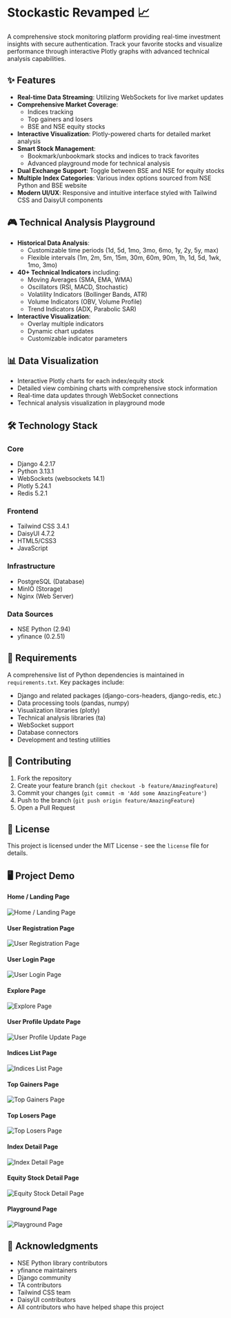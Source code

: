 # Stockastic Revamped 📈

A comprehensive stock monitoring platform providing real-time investment insights with secure authentication. Track your favorite stocks and visualize performance through interactive Plotly graphs with advanced technical analysis capabilities.

## ✨ Features

- **Real-time Data Streaming**: Utilizing WebSockets for live market updates
- **Comprehensive Market Coverage**:
  - Indices tracking
  - Top gainers and losers
  - BSE and NSE equity stocks
- **Interactive Visualization**: Plotly-powered charts for detailed market analysis
- **Smart Stock Management**:
  - Bookmark/unbookmark stocks and indices to track favorites
  - Advanced playground mode for technical analysis
- **Dual Exchange Support**: Toggle between BSE and NSE for equity stocks
- **Multiple Index Categories**: Various index options sourced from NSE Python and BSE website
- **Modern UI/UX**: Responsive and intuitive interface styled with Tailwind CSS and DaisyUI components

## 🎮 Technical Analysis Playground

- **Historical Data Analysis**:
  - Customizable time periods (1d, 5d, 1mo, 3mo, 6mo, 1y, 2y, 5y, max)
  - Flexible intervals (1m, 2m, 5m, 15m, 30m, 60m, 90m, 1h, 1d, 5d, 1wk, 1mo, 3mo)
- **40+ Technical Indicators** including:
  - Moving Averages (SMA, EMA, WMA)
  - Oscillators (RSI, MACD, Stochastic)
  - Volatility Indicators (Bollinger Bands, ATR)
  - Volume Indicators (OBV, Volume Profile)
  - Trend Indicators (ADX, Parabolic SAR)
- **Interactive Visualization**:
  - Overlay multiple indicators
  - Dynamic chart updates
  - Customizable indicator parameters

## 📊 Data Visualization

- Interactive Plotly charts for each index/equity stock
- Detailed view combining charts with comprehensive stock information
- Real-time data updates through WebSocket connections
- Technical analysis visualization in playground mode

## 🛠️ Technology Stack

### Core

- Django 4.2.17
- Python 3.13.1
- WebSockets (websockets 14.1)
- Plotly 5.24.1
- Redis 5.2.1

### Frontend

- Tailwind CSS 3.4.1
- DaisyUI 4.7.2
- HTML5/CSS3
- JavaScript

### Infrastructure

- PostgreSQL (Database)
- MinIO (Storage)
- Nginx (Web Server)

### Data Sources

- NSE Python (2.94)
- yfinance (0.2.51)

## 📝 Requirements

A comprehensive list of Python dependencies is maintained in `requirements.txt`. Key packages include:

- Django and related packages (django-cors-headers, django-redis, etc.)
- Data processing tools (pandas, numpy)
- Visualization libraries (plotly)
- Technical analysis libraries (ta)
- WebSocket support
- Database connectors
- Development and testing utilities

## 🤝 Contributing

1. Fork the repository
2. Create your feature branch (`git checkout -b feature/AmazingFeature`)
3. Commit your changes (`git commit -m 'Add some AmazingFeature'`)
4. Push to the branch (`git push origin feature/AmazingFeature`)
5. Open a Pull Request

## 📄 License

This project is licensed under the MIT License - see the `license` file for details.

## 🖥️ Project Demo

#### Home / Landing Page
![Home / Landing Page](https://raw.githubusercontent.com/DataRohit/Stockastic-Revamped/refs/heads/master/apps/static/images/demo/01-home.png)

#### User Registration Page
![User Registration Page](https://raw.githubusercontent.com/DataRohit/Stockastic-Revamped/refs/heads/master/apps/static/images/demo/02-register.png)

#### User Login Page
![User Login Page](https://raw.githubusercontent.com/DataRohit/Stockastic-Revamped/refs/heads/master/apps/static/images/demo/03-login.png)

#### Explore Page
![Explore Page](https://raw.githubusercontent.com/DataRohit/Stockastic-Revamped/refs/heads/master/apps/static/images/demo/04-explore.png)

#### User Profile Update Page
![User Profile Update Page](https://raw.githubusercontent.com/DataRohit/Stockastic-Revamped/refs/heads/master/apps/static/images/demo/05-profile.png)

#### Indices List Page
![Indices List Page](https://raw.githubusercontent.com/DataRohit/Stockastic-Revamped/refs/heads/master/apps/static/images/demo/06-indices.png)

#### Top Gainers Page
![Top Gainers Page](https://raw.githubusercontent.com/DataRohit/Stockastic-Revamped/refs/heads/master/apps/static/images/demo/07-gainers.png)

#### Top Losers Page
![Top Losers Page](https://raw.githubusercontent.com/DataRohit/Stockastic-Revamped/refs/heads/master/apps/static/images/demo/08-losers.png)

#### Index Detail Page
![Index Detail Page](https://raw.githubusercontent.com/DataRohit/Stockastic-Revamped/refs/heads/master/apps/static/images/demo/09-index-detail.png)

#### Equity Stock Detail Page
![Equity Stock Detail Page](https://raw.githubusercontent.com/DataRohit/Stockastic-Revamped/refs/heads/master/apps/static/images/demo/10-equity-detail.png)

#### Playground Page
![Playground Page](https://raw.githubusercontent.com/DataRohit/Stockastic-Revamped/refs/heads/master/apps/static/images/demo/11-playground.png)

## 🙏 Acknowledgments

- NSE Python library contributors
- yfinance maintainers
- Django community
- TA contributors
- Tailwind CSS team
- DaisyUI contributors
- All contributors who have helped shape this project
